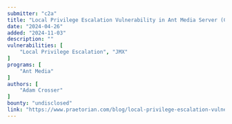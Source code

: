 ```yaml
---
submitter: "c2a"
title: "Local Privilege Escalation Vulnerability in Ant Media Server (CVE-2024-32656)"
date: "2024-04-26"
added: "2024-11-03"
description: ""
vulnerabilities: [
    "Local Privilege Escalation", "JMX"
]
programs: [
    "Ant Media"
]
authors: [
    "Adam Crosser"
]
bounty: "undisclosed"
link: "https://www.praetorian.com/blog/local-privilege-escalation-vulnerability-ant-media-server-cve202432656/"
---
```




